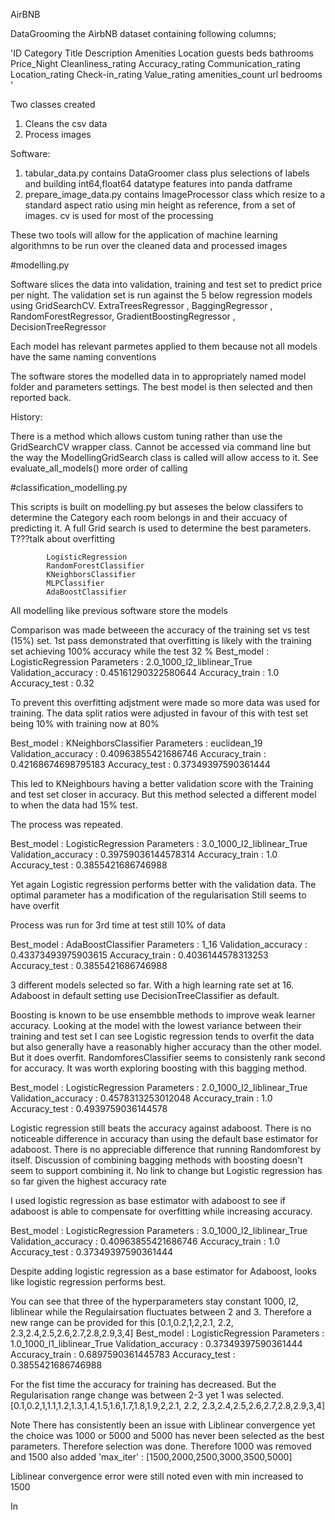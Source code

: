 AirBNB

DataGrooming the AirbNB dataset containing following columns;

'ID	Category	Title	Description	Amenities	Location	guests	beds	bathrooms	Price_Night	Cleanliness_rating	Accuracy_rating	Communication_rating	Location_rating	Check-in_rating	Value_rating	amenities_count	url	bedrooms
'

Two classes created

1) Cleans the csv data
2) Process images 

Software:

1) tabular_data.py contains DataGroomer class plus selections of labels and building int64,float64 datatype features into panda datframe
2) prepare_image_data.py contains ImageProcessor class which  resize to a standard aspect ratio using min height as reference, from a set of images. cv is used for most of the processing

These two tools will allow for the application of machine learning algorithmns to be run over the cleaned data and processed images

#modelling.py

Software slices the data into validation, training and test set to predict price per night. The validation set is run against the 5 below regression models using GridSearchCV.
            ExtraTreesRegressor ,
            BaggingRegressor ,
            RandomForestRegressor,
            GradientBoostingRegressor ,
            DecisionTreeRegressor

Each model has relevant parmetes applied to them because not all models have the same naming conventions

The software stores the modelled data in to appropriately named model folder and parameters settings. 
The best model is then selected and then reported back.


History:

There is a method which allows custom tuning  rather than use the GridSearchCV wrapper class.   Cannot be accessed via command line but the way the ModellingGridSearch class is called will allow access to it. See evaluate_all_models() more order of calling


#classification_modelling.py

This scripts is built on modelling.py but asseses the below classifers to determine the Category each room belongs in and their accuacy of predicting it. A full Grid search is used to determine the best parameters. T???talk about overfitting 

            LogisticRegression 
            RandomForestClassifier 
            KNeighborsClassifier 
            MLPClassifier 
            AdaBoostClassifier 

All modelling like previous software store the models

Comparison was made betweeen the accuracy of the training set vs test (15%) set.  1st pass demonstrated that overfitting is likely with the training set  achieving 100% accuracy while the test 32 %
Best_model : LogisticRegression
Parameters : 2.0_1000_l2_liblinear_True
Validation_accuracy : 0.45161290322580644
Accuracy_train : 1.0
Accuracy_test : 0.32  

To prevent this overfitting adjstment were made so more data was used for training.  The data split ratios were adjusted in favour of this with test set being 10% with training now at 80%

Best_model : KNeighborsClassifier
Parameters : euclidean_19
Validation_accuracy : 0.40963855421686746
Accuracy_train : 0.42168674698795183
Accuracy_test : 0.37349397590361444

This led to  KNeighbours having a better validation score with the Training and test set closer in accuracy. But this method selected a different model to when the data had 15% test. 

The process was repeated. 

Best_model : LogisticRegression
Parameters : 3.0_1000_l2_liblinear_True
Validation_accuracy : 0.39759036144578314
Accuracy_train : 1.0
Accuracy_test : 0.3855421686746988

Yet again Logistic regression performs better with the validation data. The optimal parameter has a modification of the regularisation  Still seems to have overfit

Process was run for 3rd time at test still 10% of data

Best_model : AdaBoostClassifier
Parameters : 1_16
Validation_accuracy : 0.43373493975903615
Accuracy_train : 0.4036144578313253
Accuracy_test : 0.3855421686746988

3 different models selected so far.  With a high learning rate set at 16.  Adaboost in default setting use DecisionTreeClassifier as default.

Boosting is known to be use ensembble methods to improve weak learner accuracy.  Looking at the model with the lowest variance between their training and test set I can see Logistic regression tends to overfit the data but also generally have a reasonably higher accuracy than the other model.   But it does overfit.  RandomforesClassifier seems to consistenly  rank second for accuracy.  It was worth exploring boosting with this bagging method.


Best_model : LogisticRegression
Parameters : 2.0_1000_l2_liblinear_True
Validation_accuracy : 0.4578313253012048
Accuracy_train : 1.0
Accuracy_test : 0.4939759036144578

Logistic regression still beats the accuracy against adaboost.  There is no noticeable difference in accuracy than using the default base estimator for adaboost.  There is no appreciable difference that running Randomforest by itself. Discussion of combining bagging methods with boosting doesn't seem to support combining it.  No link to change but Logistic regression has so far given the highest accuracy rate

I used logistic regression  as base estimator with adaboost to see if adaboost is able to compensate for overfitting while increasing accuracy. 

Best_model : LogisticRegression
Parameters : 3.0_1000_l2_liblinear_True
Validation_accuracy : 0.40963855421686746
Accuracy_train : 1.0
Accuracy_test : 0.37349397590361444

Despite adding logistic regression as a base estimator for Adaboost, looks like logistic regression performs best.

You can see that three of the hyperparameters stay constant 1000, l2, liblinear while the Regulairsation fluctuates between 2 and 3.  Therefore a new range can be provided for this 
[0.1,0.2,1,2,2.1, 2.2, 2.3,2.4,2.5,2.6,2.7,2.8,2.9,3,4]
Best_model : LogisticRegression
Parameters : 1.0_1000_l1_liblinear_True
Validation_accuracy : 0.37349397590361444
Accuracy_train : 0.6897590361445783
Accuracy_test : 0.3855421686746988

For the fist time the accuracy for training has decreased. But the Regularisation range change was between 2-3 yet 1 was selected.  
[0.1,0.2,1,1.1,1.2,1.3,1.4,1.5,1.6,1.7,1.8,1.9,2,2.1, 2.2, 2.3,2.4,2.5,2.6,2.7,2.8,2.9,3,4]

Note
There has consistently been an issue with Liblinear convergence yet the choice was 1000 or 5000 and 5000 has never been selected as the best parameters. Therefore selection was done. Therefore 1000 was removed and 1500 also added 'max_iter' : [1500,2000,2500,3000,3500,5000]

Liblinear convergence error were still noted even with min increased to 1500


In 




